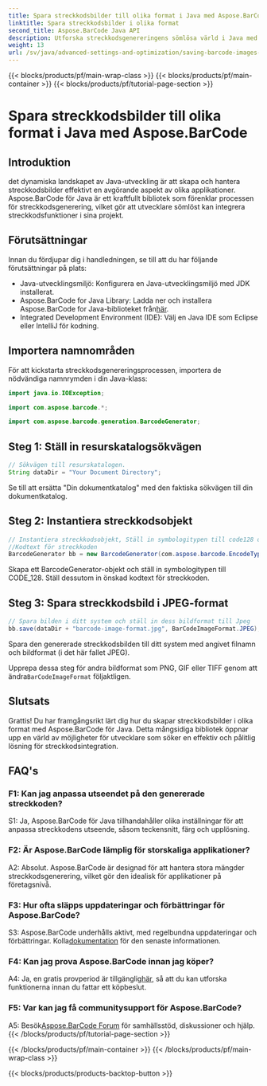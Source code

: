 ```yaml
---
title: Spara streckkodsbilder till olika format i Java med Aspose.BarCode
linktitle: Spara streckkodsbilder i olika format
second_title: Aspose.BarCode Java API
description: Utforska streckkodsgenereringens sömlösa värld i Java med Aspose.BarCode. Lär dig att spara streckkodsbilder i olika format utan ansträngning.
weight: 13
url: /sv/java/advanced-settings-and-optimization/saving-barcode-images-different-formats/
---
```


{{< blocks/products/pf/main-wrap-class >}}
{{< blocks/products/pf/main-container >}}
{{< blocks/products/pf/tutorial-page-section >}}

# Spara streckkodsbilder till olika format i Java med Aspose.BarCode

## Introduktion

det dynamiska landskapet av Java-utveckling är att skapa och hantera streckkodsbilder effektivt en avgörande aspekt av olika applikationer. Aspose.BarCode för Java är ett kraftfullt bibliotek som förenklar processen för streckkodsgenerering, vilket gör att utvecklare sömlöst kan integrera streckkodsfunktioner i sina projekt.

## Förutsättningar

Innan du fördjupar dig i handledningen, se till att du har följande förutsättningar på plats:

- Java-utvecklingsmiljö: Konfigurera en Java-utvecklingsmiljö med JDK installerat.
-  Aspose.BarCode for Java Library: Ladda ner och installera Aspose.BarCode for Java-biblioteket från[här](https://releases.aspose.com/barcode/java/).
- Integrated Development Environment (IDE): Välj en Java IDE som Eclipse eller IntelliJ för kodning.

## Importera namnområden

För att kickstarta streckkodsgenereringsprocessen, importera de nödvändiga namnrymden i din Java-klass:

```java
import java.io.IOException;

import com.aspose.barcode.*;

import com.aspose.barcode.generation.BarcodeGenerator;
```

## Steg 1: Ställ in resurskatalogsökvägen

```java
// Sökvägen till resurskatalogen.
String dataDir = "Your Document Directory";
```

Se till att ersätta "Din dokumentkatalog" med den faktiska sökvägen till din dokumentkatalog.

## Steg 2: Instantiera streckkodsobjekt

```java
// Instantiera streckkodsobjekt, Ställ in symbologitypen till code128 och Ställ in
//Kodtext för streckkoden
BarcodeGenerator bb = new BarcodeGenerator(com.aspose.barcode.EncodeTypes.CODE_128, "1234567");
```

Skapa ett BarcodeGenerator-objekt och ställ in symbologitypen till CODE_128. Ställ dessutom in önskad kodtext för streckkoden.

## Steg 3: Spara streckkodsbild i JPEG-format

```java
// Spara bilden i ditt system och ställ in dess bildformat till Jpeg
bb.save(dataDir + "barcode-image-format.jpg", BarCodeImageFormat.JPEG);
```

Spara den genererade streckkodsbilden till ditt system med angivet filnamn och bildformat (i det här fallet JPEG).

 Upprepa dessa steg för andra bildformat som PNG, GIF eller TIFF genom att ändra`BarCodeImageFormat` följaktligen.

## Slutsats

Grattis! Du har framgångsrikt lärt dig hur du skapar streckkodsbilder i olika format med Aspose.BarCode för Java. Detta mångsidiga bibliotek öppnar upp en värld av möjligheter för utvecklare som söker en effektiv och pålitlig lösning för streckkodsintegration.

## FAQ's

### F1: Kan jag anpassa utseendet på den genererade streckkoden?

S1: Ja, Aspose.BarCode för Java tillhandahåller olika inställningar för att anpassa streckkodens utseende, såsom teckensnitt, färg och upplösning.

### F2: Är Aspose.BarCode lämplig för storskaliga applikationer?

A2: Absolut. Aspose.BarCode är designad för att hantera stora mängder streckkodsgenerering, vilket gör den idealisk för applikationer på företagsnivå.

### F3: Hur ofta släpps uppdateringar och förbättringar för Aspose.BarCode?

 S3: Aspose.BarCode underhålls aktivt, med regelbundna uppdateringar och förbättringar. Kolla[dokumentation](https://reference.aspose.com/barcode/java/) för den senaste informationen.

### F4: Kan jag prova Aspose.BarCode innan jag köper?

 A4: Ja, en gratis provperiod är tillgänglig[här](https://releases.aspose.com/), så att du kan utforska funktionerna innan du fattar ett köpbeslut.

### F5: Var kan jag få communitysupport för Aspose.BarCode?

 A5: Besök[Aspose.BarCode Forum](https://forum.aspose.com/c/barcode/13) för samhällsstöd, diskussioner och hjälp.
{{< /blocks/products/pf/tutorial-page-section >}}

{{< /blocks/products/pf/main-container >}}
{{< /blocks/products/pf/main-wrap-class >}}

{{< blocks/products/products-backtop-button >}}

